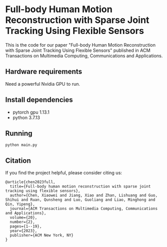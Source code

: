 # Full-body Human Motion Reconstruction with Sparse Joint Tracking Using Flexible Sensors
This is the code for our paper "Full-body Human Motion Reconstruction with Sparse Joint Tracking Using Flexible Sensors"
published in ACM Transactions on Multimedia Computing, Communications and Applications.
## Hardware requirements

Need a powerful Nvidia GPU to run.


## Install dependencies

* pytorch gpu 1.13.1
* python  3.7.13 


## Running
 ```        
python main.py
 ``` 
## Citation
If you find the project helpful, please consider citing us:
```  
@article{chen2023full,
  title={Full-body human motion reconstruction with sparse joint tracking using flexible sensors},
  author={Chen, Xiaowei and Jiang, Xiao and Zhan, Lishuang and Guo, Shihui and Ruan, Qunsheng and Luo, Guoliang and Liao, Minghong and Qin, Yipeng},
  journal={ACM Transactions on Multimedia Computing, Communications and Applications},
  volume={20},
  number={2},
  pages={1--19},
  year={2023},
  publisher={ACM New York, NY}
}
```  